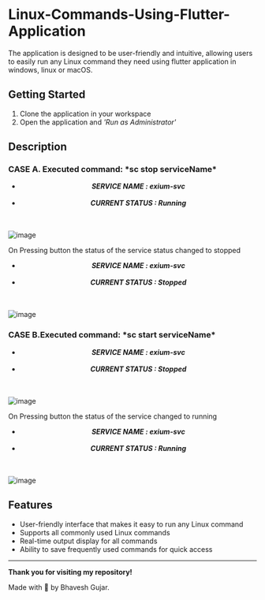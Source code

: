 # Linux-Commands-Using-Flutter-Application

The application is designed to be user-friendly and intuitive, allowing users to easily run any Linux command they need using flutter application in windows, linux or macOS.

<h2>Getting Started</h2>

1. Clone the application in your workspace
2. Open the application and *'Run as Administrator'*<br />

<h2>Description</h2>

<h3>CASE A. Executed command: *sc stop serviceName* </h3>

- ***<center>SERVICE NAME    : exium-svc</center>***<br>
- ***<center>CURRENT STATUS  : Running</center>***<br /><br />

![image](https://user-images.githubusercontent.com/60294677/216760872-d17dec1b-e409-4bf8-8103-e0b26bd367ad.png)

On Pressing button the status of the service status changed to stopped
- ***<center>SERVICE NAME    : exium-svc</center>***<br>
- ***<center>CURRENT STATUS  : Stopped</center>***<br /><br />

![image](https://user-images.githubusercontent.com/60294677/216760899-031b64da-9880-40c7-952b-a5a836eab363.png)


<h3>CASE B.Executed command: *sc start serviceName*</h3>

- ***<center>SERVICE NAME    : exium-svc</center>***<br>
- ***<center>CURRENT STATUS  : Stopped</center>***<br /><br />

![image](https://user-images.githubusercontent.com/60294677/216760971-1fbb40c1-2d56-4381-9073-04d0baed1244.png)

On Pressing button the status of the service changed to running
- ***<center>SERVICE NAME    : exium-svc</center>***<br>
- ***<center>CURRENT STATUS  : Running</center>***<br /><br />

![image](https://user-images.githubusercontent.com/60294677/216761016-5182e47f-48a0-4a35-aa4e-754bb76392d0.png)

<h2>Features</h2>

- User-friendly interface that makes it easy to run any Linux command
- Supports all commonly used Linux commands
- Real-time output display for all commands
- Ability to save frequently used commands for quick access


---

**Thank you for visiting my repository!**

Made with 💖 by Bhavesh Gujar.

